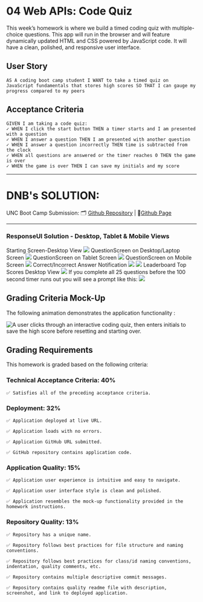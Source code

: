# 04 Web APIs: Code Quiz

This week’s homework is where we build a timed coding quiz with multiple-choice questions. This app will run in the browser and will feature dynamically updated HTML and CSS powered by JavaScript code. It will have a clean, polished, and responsive user interface. 

## User Story

```
AS A coding boot camp student I WANT to take a timed quiz on JavaScript fundamentals that stores high scores SO THAT I can gauge my progress compared to my peers
```

## Acceptance Criteria

```
GIVEN I am taking a code quiz:
✓ WHEN I click the start button THEN a timer starts and I am presented with a question
✓ WHEN I answer a question THEN I am presented with another question
✓ WHEN I answer a question incorrectly THEN time is subtracted from the clock
✓ WHEN all questions are answered or the timer reaches 0 THEN the game is over
✓ WHEN the game is over THEN I can save my initials and my score
```

--------------------------------
# DNB's SOLUTION: 
UNC Boot Camp Submission: 🗂️ [Github Repository](https://github.com/DionneNoellaBarretto/04-CodeQuizApp_HW4) | 📄[Github Page](https://dionnenoellabarretto.github.io/04-CodeQuizApp_HW4/)

--------------------------------


### ResponseUI Solution - Desktop, Tablet & Mobile Views
Starting Screen-Desktop View
<img src= "./Assets/images/StartingScreen.png">
QuestionScreen on Desktop/Laptop Screen
<img src="./Assets/images/DesktopScreen.png">
QuestionScreen on Tablet Screen
<img src="./Assets/images/TabletScreen.png">
QuestionScreen on Mobile Screen
<img src="./Assets/images/MobileScreen.png">
Correct/Incorrect Answer Notification
<img src="./Assets/images/CorrectAnswerNotification.png">
<img src="./Assets/images/IncorrectAnswerNotification.png">
Leaderboard Top Scores Desktop View
<img src="./Assets/images/Leaderboard_TopScores.png">
If you complete all 25 questions before the 100 second timer runs out you will see a prompt like this:
<img src="./Assets/images/GameOverPrompt.png">



## Grading Criteria Mock-Up

The following animation demonstrates the application functionality :

![A user clicks through an interactive coding quiz, then enters initials to save the high score before resetting and starting over.](./Assets/images/04-web-apis-homework-demo.gif)


## Grading Requirements

This homework is graded based on the following criteria: 

### Technical Acceptance Criteria: 40%
```
✅ Satisfies all of the preceding acceptance criteria.
```

### Deployment: 32%

```
✅ Application deployed at live URL.

✅ Application loads with no errors.

✅ Application GitHub URL submitted.

✅ GitHub repository contains application code.
```

### Application Quality: 15%
```
✅ Application user experience is intuitive and easy to navigate.

✅ Application user interface style is clean and polished.

✅ Application resembles the mock-up functionality provided in the homework instructions.
```

### Repository Quality: 13%

```
✅ Repository has a unique name.

✅ Repository follows best practices for file structure and naming conventions.

✅ Repository follows best practices for class/id naming conventions, indentation, quality comments, etc.

✅ Repository contains multiple descriptive commit messages.

✅ Repository contains quality readme file with description, screenshot, and link to deployed application.
```
